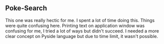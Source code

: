 ## Poke-Search

This one was really hectic for me. I spent a lot of time doing this. Things were quite confusing here. Printing text on application window was confusing for me, I tried a lot of ways but didn't succeed. I needed a more clear concept on Pyside language but due to time limit, it wasn't possible.
